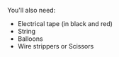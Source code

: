 You'll also need:

- Electrical tape (in black and red)
- String
- Balloons
- Wire strippers or Scissors
